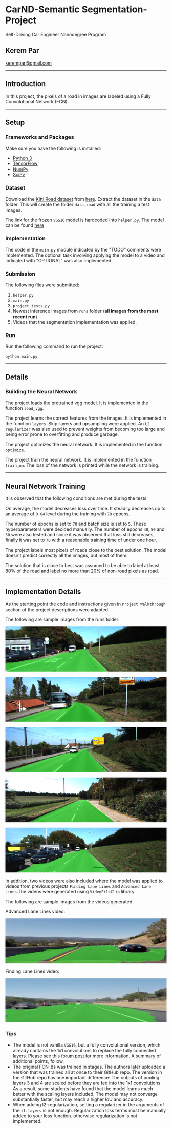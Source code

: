 # CarND-Semantic Segmentation-Project
Self-Driving Car Engineer Nanodegree Program

## Kerem Par
<kerempar@gmail.com>


---

## Introduction
In this project, the pixels of a road in images are labeled using a Fully Convolutional Network (FCN).

---

## Setup

### Frameworks and Packages
Make sure you have the following is installed:
 - [Python 3](https://www.python.org/)
 - [TensorFlow](https://www.tensorflow.org/)
 - [NumPy](http://www.numpy.org/)
 - [SciPy](https://www.scipy.org/)

### Dataset
Download the [Kitti Road dataset](http://www.cvlibs.net/datasets/kitti/eval_road.php) from [here](http://www.cvlibs.net/download.php?file=data_road.zip).  Extract the dataset in the `data` folder.  This will create the folder `data_road` with all the training a test images.

The link for the frozen `VGG16` model is hardcoded into `helper.py`.  The model can be found [here](https://s3-us-west-1.amazonaws.com/udacity-selfdrivingcar/vgg.zip)

### Implementation
The code in the `main.py` module indicated by the "TODO" comments were implemented. The optional task involving applying the model to a video and indicated with "OPTIONAL" was also implemented. 
  
### Submission

The following files were submitted:

 1.  `helper.py`
 2.  `main.py`
 3.  `project_tests.py`
 4. Newest inference images from `runs` folder  (**all images from the most recent run**)
 5. Videos that the segmentation implementation was applied.

### Run
Run the following command to run the project:
```
python main.py
```

---

## Details

### Building the Neural Network

The project loads the pretrained vgg model. It is implemented in the function `load_vgg`.

The project learns the correct features from the images. It is implemented in the function `layers`. Skip-layers and upsampling were applied. An `L2 regularizer` was also used to prevent weights from becoming too large and being error prone to overfitting and produce garbage.

The project optimizes the neural network. It is implemented in the function `optimize`.

The project train the neural network. It is implemented in the function `train_nn`. The loss of the network is printed while the network is training.

---

## Neural Network Training

It is observed that the following conditions are met during the tests:

On average, the model decreases loss over time. It steadily decreases up to an average of  `0.04` level during the training with `70` epochs.

The number of epochs is set to `70` and batch size is set to `5`. These hyperparameters were decided manually. The number of epochs `40`, `50` and `60` were also tested and since it was observed that loss still decreases, finally it was set to `70` with a reasonable training time of under one hour.

The project labels most pixels of roads close to the best solution. The model doesn't predict correctly all the images, but most of them.

The solution that is close to best was assumed to be able to label at least 80% of the road and label no more than 20% of non-road pixels as road. 

---

## Implementation Details

As the starting point the code and instructions given in `Project Walkthrough` section of the project descriptions were adapted. 

The following are sample images from the runs folder:

![Sample Image 1](./output_images/um_000016.png)

![Sample Image 2](./output_images/um_000032.png)

![Sample Image 3](./output_images/um_000036.png)

![Sample Image 4](./output_images/um_000081.png)

![Sample Image 5](./output_images/um_000015.png)

In addition, two videos were also included where the model was applied to videos from previous projects `Finding Lane Lines` and `Advanced Lane Lines`.The videos were generated using `VideoFileClip` library. 

The following are sample images from the videos generated:

Advanced Lane Lines video:

![Video 1](./output_images/video1.png)

Finding Lane Lines video:

![Video 2](./output_images/video2.png)

### Tips
- The model is not vanilla `VGG16`, but a fully convolutional version, which already contains the 1x1 convolutions to replace the fully connected layers. Please see this [forum post](https://discussions.udacity.com/t/here-is-some-advice-and-clarifications-about-the-semantic-segmentation-project/403100/8?u=subodh.malgonde) for more information.  A summary of additional points, follow. 
- The original FCN-8s was trained in stages. The authors later uploaded a version that was trained all at once to their GitHub repo.  The version in the GitHub repo has one important difference: The outputs of pooling layers 3 and 4 are scaled before they are fed into the 1x1 convolutions.  As a result, some students have found that the model learns much better with the scaling layers included. The model may not converge substantially faster, but may reach a higher IoU and accuracy. 
- When adding l2-regularization, setting a regularizer in the arguments of the `tf.layers` is not enough. Regularization loss terms must be manually added to your loss function. otherwise regularization is not implemented.

